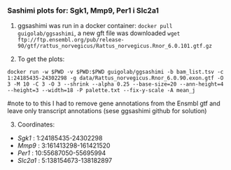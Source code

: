 ### Sashimi plots for: Sgk1, Mmp9, Per1 i Slc2a1


1. ggsashimi was run in a docker container: `docker pull guigolab/ggsashimi`, a new gft file was downloaded `wget ftp://ftp.ensembl.org/pub/release-90/gtf/rattus_norvegicus/Rattus_norvegicus.Rnor_6.0.101.gtf.gz`

2. To get the plots:

`docker run -w $PWD -v $PWD:$PWD guigolab/ggsashimi -b bam_list.tsv -c 1:24185435-24302298 -g data/Rattus_norvegicus.Rnor_6.0.90.exon.gtf -O 3 -M 10 -C 3 -O 3 --shrink --alpha 0.25 --base-size=20 --ann-height=4 --height=3 --width=18 -P palette.txt --fix-y-scale -A mean_j`

#note to to this I had to remove gene annotations from the Ensmbl gtf and leave only transcript annotations (sese ggsashimi github for solution)

3. Coordinates: 

* *Sgk1* : 1:24185435-24302298
* *Mmp9* : 3:161413298-161421520
* *Per1* : 10:55687050-55695994
* *Slc2a1* : 5:138154673-138182897
